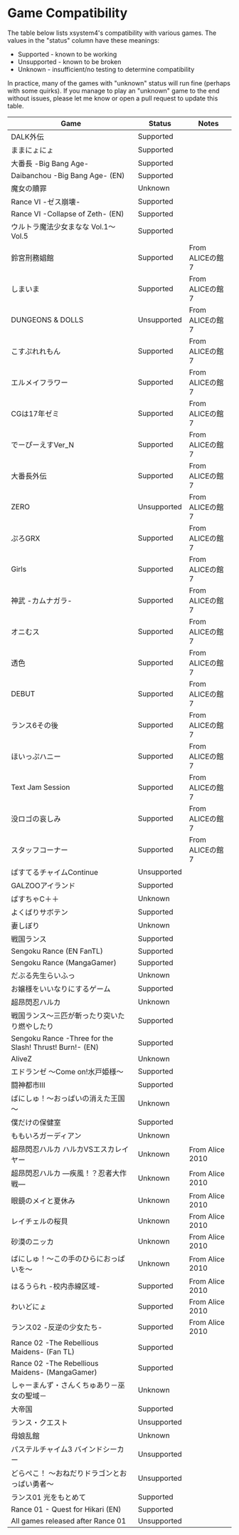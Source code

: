 Game Compatibility
==================

The table below lists xsystem4's compatibility with various games.
The values in the "status" column have these meanings:

* Supported - known to be working
* Unsupported - known to be broken
* Unknown - insufficient/no testing to determine compatibility

In practice, many of the games with "unknown" status will run fine (perhaps
with some quirks). If you manage to play an "unknown" game to the end without
issues, please let me know or open a pull request to update this table.

|                 Game                                    |   Status    | Notes |
| ------------------------------------------------------- | ----------- | ----- |
| DALK外伝                                                | Supported   |       |
| ままにょにょ                                            | Supported   |       |
| 大番長 -Big Bang Age-                                   | Supported   |       |
| Daibanchou -Big Bang Age- (EN)                          | Supported   |       |
| 魔女の贖罪                                              | Unknown     |       |
| Rance VI -ゼス崩壊-                                     | Supported   |       |
| Rance VI -Collapse of Zeth- (EN)                        | Supported   |       |
| ウルトラ魔法少女まなな Vol.1～Vol.5                     | Supported   |       |
| 鈴宮刑務娼館                                            | Supported   | From ALICEの館7 |
| しまいま                                                | Supported   | From ALICEの館7 |
| DUNGEONS & DOLLS                                        | Unsupported | From ALICEの館7 |
| こすぷれれもん                                          | Supported   | From ALICEの館7 |
| エルメイフラワー                                        | Supported   | From ALICEの館7 |
| CGは17年ゼミ                                            | Supported   | From ALICEの館7 |
| でーぴーえすVer_N                                       | Supported   | From ALICEの館7 |
| 大番長外伝                                              | Supported   | From ALICEの館7 |
| ZERO                                                    | Unsupported | From ALICEの館7 |
| ぷろGRX                                                 | Supported   | From ALICEの館7 |
| Girls                                                   | Supported   | From ALICEの館7 |
| 神武 -カムナガラ-                                       | Supported   | From ALICEの館7 |
| オニむス                                                | Supported   | From ALICEの館7 |
| 透色                                                    | Supported   | From ALICEの館7 |
| DEBUT                                                   | Supported   | From ALICEの館7 |
| ランス6その後                                           | Supported   | From ALICEの館7 |
| ほいっぷハニー                                          | Supported   | From ALICEの館7 |
| Text Jam Session                                        | Supported   | From ALICEの館7 |
| 没ロゴの哀しみ                                          | Supported   | From ALICEの館7 |
| スタッフコーナー                                        | Supported   | From ALICEの館7 |
| ぱすてるチャイムContinue                                | Unsupported |       |
| GALZOOアイランド                                        | Supported   |       |
| ぱすちゃC＋＋                                           | Unknown     |       |
| よくばりサボテン                                        | Supported   |       |
| 妻しぼり                                                | Unknown     |       |
| 戦国ランス                                              | Supported   |       |
| Sengoku Rance (EN FanTL)                                | Supported   |       |
| Sengoku Rance (MangaGamer)                              | Supported   |       |
| だぶる先生らいふっ                                      | Unknown     |       |
| お嬢様をいいなりにするゲーム                            | Supported   |       |
| 超昂閃忍ハルカ                                          | Unknown     |       |
| 戦国ランス～三匹が斬ったり突いたり燃やしたり            | Supported   |       |
| Sengoku Rance -Three for the Slash! Thrust! Burn!- (EN) | Supported   |       |
| AliveZ                                                  | Unknown     |       |
| エドランゼ ～Come on!水戸姫様～                         | Supported   |       |
| 闘神都市III                                             | Supported   |       |
| ばにしゅ！～おっぱいの消えた王国～                      | Unknown     |       |
| 僕だけの保健室                                          | Supported   |       |
| ももいろガーディアン                                    | Unknown     |       |
| 超昂閃忍ハルカ ハルカVSエスカレイヤー                   | Unknown     | From Alice 2010 |
| 超昂閃忍ハルカ ―疾風！？忍者大作戦―                     | Unknown     | From Alice 2010 |
| 眼鏡のメイと夏休み                                      | Unknown     | From Alice 2010 |
| レイチェルの桜貝                                        | Unknown     | From Alice 2010 |
| 砂漠のニッカ                                            | Unknown     | From Alice 2010 |
| ばにしゅ！～この手のひらにおっぱいを～                  | Unknown     | From Alice 2010 |
| はるうられ -校内赤線区域-                               | Supported   | From Alice 2010 |
| わいどにょ                                              | Supported   | From Alice 2010 |
| ランス02 -反逆の少女たち-                               | Supported   | From Alice 2010 |
| Rance 02 -The Rebellious Maidens- (Fan TL)              | Supported   |       |
| Rance 02 -The Rebellious Maidens- (MangaGamer)          | Supported   |       |
| しゃーまんず・さんくちゅあり－巫女の聖域－              | Unknown     |       |
| 大帝国                                                  | Supported   |       |
| ランス・クエスト                                        | Unsupported |       |
| 母娘乱館                                                | Unknown     |       |
| パステルチャイム3 バインドシーカー                      | Unsupported |       |
| どらぺこ！ ～おねだりドラゴンとおっぱい勇者～           | Unsupported |       |
| ランス01 光をもとめて                                   | Supported   |       |
| Rance 01 - Quest for Hikari (EN)                        | Supported   |       |
| All games released after Rance 01                       | Unsupported |       |
